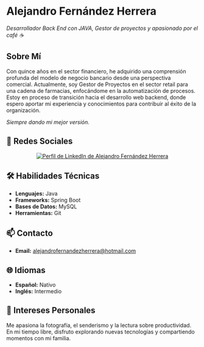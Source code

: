 # Alejandro Fernández Herrera
*Desarrollador Back End con JAVA, Gestor de proyectos y apasionado por el café ☕*

## Sobre Mí
Con quince años en el sector financiero, he adquirido una comprensión profunda del modelo de negocio bancario desde una perspectiva comercial. Actualmente, soy Gestor de Proyectos en el sector retail para una cadena de farmacias, enfocándome en la automatización de procesos. Estoy en proceso de transición hacia el desarrollo web backend, donde espero aportar mi experiencia y conocimientos para contribuir al éxito de la organización.

*Siempre dando mi mejor versión.*

## 📌 Redes Sociales
<p align="center">
  <a href="https://www.linkedin.com/in/alejandrofernandezherrera" target="_blank">
    <img src="https://img.shields.io/badge/LinkedIn-Alejandro%20Fernández%20Herrera-blue?style=for-the-badge&logo=linkedin" alt="Perfil de LinkedIn de Alejandro Fernández Herrera"/>
  </a>
  <!-- *** -->
</p>

## 🛠 Habilidades Técnicas
- **Lenguajes:** Java
- **Frameworks:** Spring Boot
- **Bases de Datos:** MySQL
- **Herramientas:** Git

## 📫 Contacto
- **Email:** [alejandrofernandezherrera@hotmail.com](mailto:alejandrofernandezherrera@hotmail.com)
<!-- *** -->

## 🌐 Idiomas
- **Español:** Nativo
- **Inglés:** Intermedio

## 🎯 Intereses Personales
Me apasiona la fotografía, el senderismo y la lectura sobre productividad. En mi tiempo libre, disfruto explorando nuevas tecnologías y compartiendo momentos con mi familia.
